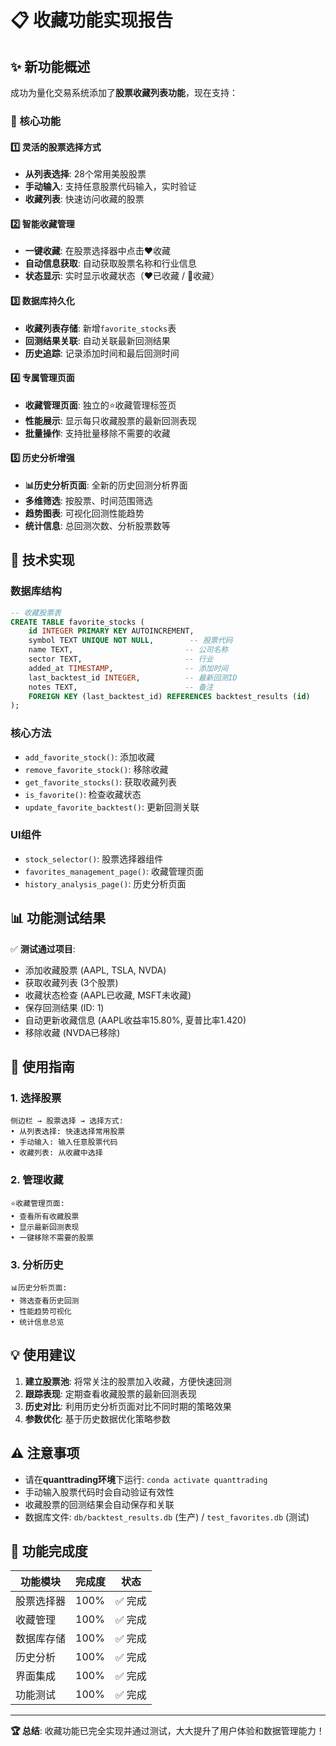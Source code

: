 # 📋 收藏功能实现报告

## ✨ 新功能概述

成功为量化交易系统添加了**股票收藏列表功能**，现在支持：

### 🎯 核心功能

#### 1️⃣ 灵活的股票选择方式
- **从列表选择**: 28个常用美股股票
- **手动输入**: 支持任意股票代码输入，实时验证
- **收藏列表**: 快速访问收藏的股票

#### 2️⃣ 智能收藏管理
- **一键收藏**: 在股票选择器中点击❤️收藏
- **自动信息获取**: 自动获取股票名称和行业信息
- **状态显示**: 实时显示收藏状态（❤️已收藏 / 🤍收藏）

#### 3️⃣ 数据库持久化
- **收藏列表存储**: 新增`favorite_stocks`表
- **回测结果关联**: 自动关联最新回测结果
- **历史追踪**: 记录添加时间和最后回测时间

#### 4️⃣ 专属管理页面
- **收藏管理页面**: 独立的⭐收藏管理标签页
- **性能展示**: 显示每只收藏股票的最新回测表现
- **批量操作**: 支持批量移除不需要的收藏

#### 5️⃣ 历史分析增强
- **📊历史分析页面**: 全新的历史回测分析界面
- **多维筛选**: 按股票、时间范围筛选
- **趋势图表**: 可视化回测性能趋势
- **统计信息**: 总回测次数、分析股票数等

## 🔧 技术实现

### 数据库结构
```sql
-- 收藏股票表
CREATE TABLE favorite_stocks (
    id INTEGER PRIMARY KEY AUTOINCREMENT,
    symbol TEXT UNIQUE NOT NULL,        -- 股票代码
    name TEXT,                         -- 公司名称
    sector TEXT,                       -- 行业
    added_at TIMESTAMP,                -- 添加时间
    last_backtest_id INTEGER,          -- 最新回测ID
    notes TEXT,                        -- 备注
    FOREIGN KEY (last_backtest_id) REFERENCES backtest_results (id)
);
```

### 核心方法
- `add_favorite_stock()`: 添加收藏
- `remove_favorite_stock()`: 移除收藏
- `get_favorite_stocks()`: 获取收藏列表
- `is_favorite()`: 检查收藏状态
- `update_favorite_backtest()`: 更新回测关联

### UI组件
- `stock_selector()`: 股票选择器组件
- `favorites_management_page()`: 收藏管理页面
- `history_analysis_page()`: 历史分析页面

## 📊 功能测试结果

✅ **测试通过项目**:
- 添加收藏股票 (AAPL, TSLA, NVDA)
- 获取收藏列表 (3个股票)
- 收藏状态检查 (AAPL已收藏, MSFT未收藏)
- 保存回测结果 (ID: 1)
- 自动更新收藏信息 (AAPL收益率15.80%, 夏普比率1.420)
- 移除收藏 (NVDA已移除)

## 🚀 使用指南

### 1. 选择股票
```
侧边栏 → 股票选择 → 选择方式:
• 从列表选择: 快速选择常用股票
• 手动输入: 输入任意股票代码
• 收藏列表: 从收藏中选择
```

### 2. 管理收藏
```
⭐收藏管理页面:
• 查看所有收藏股票
• 显示最新回测表现
• 一键移除不需要的股票
```

### 3. 分析历史
```
📊历史分析页面:
• 筛选查看历史回测
• 性能趋势可视化
• 统计信息总览
```

## 💡 使用建议

1. **建立股票池**: 将常关注的股票加入收藏，方便快速回测
2. **跟踪表现**: 定期查看收藏股票的最新回测表现
3. **历史对比**: 利用历史分析页面对比不同时期的策略效果
4. **参数优化**: 基于历史数据优化策略参数

## ⚠️ 注意事项

- 请在**quanttrading环境**下运行: `conda activate quanttrading`
- 手动输入股票代码时会自动验证有效性
- 收藏股票的回测结果会自动保存和关联
- 数据库文件: `db/backtest_results.db` (生产) / `test_favorites.db` (测试)

## 🎊 功能完成度

| 功能模块 | 完成度 | 状态 |
|---------|-------|------|
| 股票选择器 | 100% | ✅ 完成 |
| 收藏管理 | 100% | ✅ 完成 |
| 数据库存储 | 100% | ✅ 完成 |
| 历史分析 | 100% | ✅ 完成 |
| 界面集成 | 100% | ✅ 完成 |
| 功能测试 | 100% | ✅ 完成 |

---

**🏆 总结**: 收藏功能已完全实现并通过测试，大大提升了用户体验和数据管理能力！